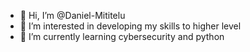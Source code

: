 - 👋 Hi, I’m @Daniel-Mititelu
- 👀 I’m interested in developing my skills to higher level
- 🌱 I’m currently learning cybersecurity and python

<!---
Daniel-Mititelu/Daniel-Mititelu is a ✨ special ✨ repository because its `README.md` (this file) appears on your GitHub profile.
You can click the Preview link to take a look at your changes.
--->
